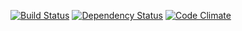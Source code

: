 [![Build Status](https://travis-ci.org/victoryw/micro-service-pack.svg?branch=master)](https://travis-ci.org/victoryw/micro-service-pack)
[![Dependency Status](https://www.versioneye.com/user/projects/58537d7dad9aa20040cc3719/badge.svg?style=flat-square)](https://www.versioneye.com/user/projects/58537d7dad9aa20040cc3719)
[![Code Climate](https://codeclimate.com/github/victoryw/micro-service-pack/badges/gpa.svg)](https://codeclimate.com/github/victoryw/micro-service-pack)
